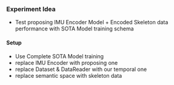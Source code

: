 ### Experiment Idea 
- Test proposing IMU Encoder Model + Encoded Skeleton data performance with SOTA Model training schema 

#### Setup
- Use Complete SOTA Model training 
- replace IMU Encoder with proposing one
- replace Dataset & DataReader with our temporal one
- replace semantic space with skeleton data 